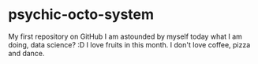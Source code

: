 # psychic-octo-system
My first repository on GitHub
I am astounded by myself today what I am doing, data science? :D I love fruits in this month. 
I don't love coffee, pizza and dance.
